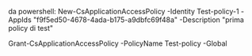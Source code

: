 da powershell:
New-CsApplicationAccessPolicy -Identity Test-policy-1 -AppIds "f9f5ed50-4678-4ada-b175-a9dbfc69f48a" -Description "prima policy di test"



Grant-CsApplicationAccessPolicy -PolicyName Test-policy -Global

